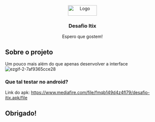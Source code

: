 <!-- PROJECT LOGO -->
<br />
<p align="center">
  <a href="https://github.com/othneildrew/Best-README-Template">
    <img src="https://static.wixstatic.com/media/5ae0d7_7e824b169504432b96fc85309d3fb73c~mv2.jpg/v1/fill/w_94,h_34,al_c,q_80,usm_0.66_1.00_0.01/logo.webp" alt="Logo" width="94" height="34">
  </a>

  <h3 align="center">Desafio Itix</h3>

  <p align="center">
    Espero que gostem!
  </p>


<!-- ABOUT THE PROJECT -->
## Sobre o projeto
Um pouco mais além do que apenas desenvolver a interface
<br>
![ezgif-2-7af9365cce28](https://user-images.githubusercontent.com/50385545/109586555-2cf02580-7ae4-11eb-8314-94714b8a6f60.gif)




### Que tal testar no android?
Link do apk:
https://www.mediafire.com/file/fmqb149d4z4fl79/desafio-itix.apk/file

## Obrigado!
